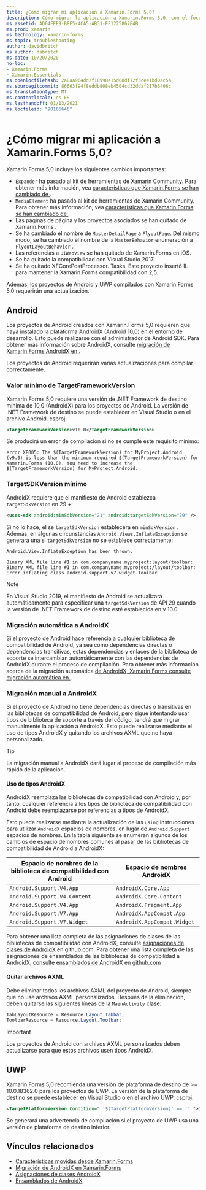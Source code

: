 ```yaml
---
title: ¿Cómo migrar mi aplicación a Xamarin.Forms 5,0?
description: Cómo migrar la aplicación a Xamarin.Forms 5,0, con el foco en Android en UWP.
ms.assetid: AD04FEE9-B8F5-4CA5-AB31-EF1225867E4B
ms.prod: xamarin
ms.technology: xamarin-forms
ms.topic: troubleshooting
author: davidbritch
ms.author: dabritch
ms.date: 10/20/2020
no-loc:
- Xamarin.Forms
- Xamarin.Essentials
ms.openlocfilehash: 2a8aa964dd2f18998e15d68df72f3cee1bd0ac5a
ms.sourcegitcommit: 86663f94f8eddb808eb4504cd32ddaf217b6406c
ms.translationtype: MT
ms.contentlocale: es-ES
ms.lasthandoff: 01/13/2021
ms.locfileid: "98166646"
---
```

# <a name="how-do-i-migrate-my-app-to-no-locxamarinforms-50"></a>¿Cómo migrar mi aplicación a Xamarin.Forms 5,0?

Xamarin.Forms 5,0 incluye los siguientes cambios importantes:

- `Expander` ha pasado al kit de herramientas de Xamarin Community. Para obtener más información, vea [características que Xamarin.Forms se han cambiado de ](https://github.com/xamarin/XamarinCommunityToolkit/wiki/Features-moved-from-Xamarin.Forms).
- `MediaElement` ha pasado al kit de herramientas de Xamarin Community. Para obtener más información, vea [características que Xamarin.Forms se han cambiado de ](https://github.com/xamarin/XamarinCommunityToolkit/wiki/Features-moved-from-Xamarin.Forms).
- Las páginas de página y los proyectos asociados se han quitado de Xamarin.Forms .
- Se ha cambiado el nombre de `MasterDetailPage` a `FlyoutPage`. Del mismo modo, se ha cambiado el nombre de la `MasterBehavior` enumeración a `FlyoutLayoutBehavior` .
- Las referencias a `UIWebView` se han quitado de Xamarin.Forms en iOS.
- Se ha quitado la compatibilidad con Visual Studio 2017.
- Se ha quitado XFCorePostProcessor. Tasks. Este proyecto insertó IL para mantener la Xamarin.Forms compatibilidad con 2,5.

Además, los proyectos de Android y UWP compilados con Xamarin.Forms 5,0 requerirán una actualización.

## <a name="android"></a>Android

Los proyectos de Android creados con Xamarin.Forms 5,0 requieren que haya instalado la plataforma AndroidX (Android 10,0) en el entorno de desarrollo. Esto puede realizarse con el administrador de Android SDK. Para obtener más información sobre AndroidX, consulte [migración de Xamarin.Forms AndroidX en ](~/xamarin-forms/platform/android/androidx-migration.md).

Los proyectos de Android requerirán varias actualizaciones para compilar correctamente.

### <a name="minimum-targetframeworkversion"></a>Valor mínimo de TargetFrameworkVersion

Xamarin.Forms 5,0 requiere una versión de .NET Framework de destino mínima de 10,0 (AndroidX) para los proyectos de Android. La versión de .NET Framework de destino se puede establecer en Visual Studio o en el archivo Android. csproj:

```xml
<TargetFrameworkVersion>v10.0</TargetFrameworkVersion>
```

Se producirá un error de compilación si no se cumple este requisito mínimo:

```
error XF005: The $(TargetFrameworkVersion) for MyProject.Android (v9.0) is less than the minimum required $(TargetFrameworkVersion) for Xamarin.Forms (10.0). You need to increase the $(TargetFrameworkVersion) for MyProject.Android.
```

### <a name="minimum-targetsdkversion"></a>TargetSDKVersion mínimo

AndroidX requiere que el manifiesto de Android establezca `targetSdkVersion` en 29 +:

```xml
<uses-sdk android:minSdkVersion="21" android:targetSdkVersion="29" />
```

Si no lo hace, el se `targetSdkVersion` establecerá en `minSdkVersion` . Además, en algunas circunstancias `Android.Views.InflateException` se generará una si `targetSdkVersion` no se establece correctamente:

```
Android.View.InflateException has been thrown.

Binary XML file line #1 in com.companyname.myproject:layout/toolbar: Binary XML file line #1 in com.companyname.myproject:/layout/toolbar: Error inflating class android.support.v7.widget.Toolbar
```

> [!NOTE]
> En Visual Studio 2019, el manifiesto de Android se actualizará automáticamente para especificar una `targetSdkVersion` de API 29 cuando la versión de .NET Framework de destino esté establecida en v 10.0.

### <a name="automatic-migration-to-androidx"></a>Migración automática a AndroidX

Si el proyecto de Android hace referencia a cualquier biblioteca de compatibilidad de Android, ya sea como dependencias directas o dependencias transitivas, estas dependencias y enlaces de la biblioteca de soporte se intercambian automáticamente con las dependencias de AndroidX durante el proceso de compilación. Para obtener más información acerca de la migración automática [de AndroidX, Xamarin.Forms consulte migración automática en ](~/xamarin-forms/platform/android/androidx-migration.md#automatic-migration-in-xamarinforms).

### <a name="manual-migration-to-androidx"></a>Migración manual a AndroidX

Si el proyecto de Android no tiene dependencias directas o transitivas en las bibliotecas de compatibilidad de Android, pero sigue intentando usar tipos de biblioteca de soporte a través del código, tendrá que migrar manualmente la aplicación a AndroidX. Esto puede realizarse mediante el uso de tipos AndroidX y quitando los archivos AXML que no haya personalizado.

> [!TIP]
> La migración manual a AndroidX dará lugar al proceso de compilación más rápido de la aplicación.

#### <a name="use-androidx-types"></a>Uso de tipos AndroidX

AndroidX reemplaza las bibliotecas de compatibilidad con Android y, por tanto, cualquier referencia a los tipos de biblioteca de compatibilidad con Android debe reemplazarse por referencias a tipos de AndroidX.

Esto puede realizarse mediante la actualización de las `using` instrucciones para utilizar `AndroidX` espacios de nombres, en lugar de `Android.Support` espacios de nombres. En la tabla siguiente se enumeran algunos de los cambios de espacio de nombres comunes al pasar de las bibliotecas de compatibilidad de Android a AndroidX:

| Espacio de nombres de la biblioteca de compatibilidad con Android | Espacio de nombres AndroidX |
| --- | --- |
| `Android.Support.V4.App` | `AndroidX.Core.App` |
| `Android.Support.V4.Content` | `AndroidX.Core.Content` |
| `Android.Support.V4.App` | `AndroidX.Fragment.App` |
| `Android.Support.V7.App` | `AndroidX.AppCompat.App` |
| `Android.Support.V7.Widget` | `AndroidX.AppCompat.Widget` |

Para obtener una lista completa de las asignaciones de clases de las bibliotecas de compatibilidad con AndroidX, consulte [asignaciones de clases de AndroidX](https://github.com/xamarin/AndroidX/blob/master/mappings/androidx-class-mapping.csv) en github.com. Para obtener una lista completa de las asignaciones de ensamblados de las bibliotecas de compatibilidad a AndroidX, consulte [ensamblados de AndroidX](https://github.com/xamarin/AndroidX/blob/master/mappings/androidx-assemblies.csv) en github.com

#### <a name="remove-axml-files"></a>Quitar archivos AXML

Debe eliminar todos los archivos AXML del proyecto de Android, siempre que no use archivos AXML personalizados. Después de la eliminación, deben quitarse las siguientes líneas de la `MainActivity` clase:

```csharp
TabLayoutResource = Resource.Layout.Tabbar;
ToolbarResource = Resource.Layout.Toolbar;
```

> [!IMPORTANT]
> Los proyectos de Android con archivos AXML personalizados deben actualizarse para que estos archivos usen tipos AndroidX.

## <a name="uwp"></a>UWP

Xamarin.Forms 5,0 recomienda una versión de plataforma de destino de >= 10.0.18362.0 para los proyectos de UWP. La versión de la plataforma de destino se puede establecer en Visual Studio o en el archivo UWP. csproj:

```xml
<TargetPlatformVersion Condition=" '$(TargetPlatformVersion)' == '' ">10.0.18362.0</TargetPlatformVersion>
```

Se generará una advertencia de compilación si el proyecto de UWP usa una versión de plataforma de destino inferior.

## <a name="related-links"></a>Vínculos relacionados

- [Características movidas desde Xamarin.Forms](https://github.com/xamarin/XamarinCommunityToolkit/wiki/Features-moved-from-Xamarin.Forms)
- [Migración de AndroidX en Xamarin.Forms](~/xamarin-forms/platform/android/androidx-migration.md)
- [Asignaciones de clases AndroidX](https://github.com/xamarin/AndroidX/blob/master/mappings/androidx-class-mapping.csv)
- [Ensamblados de AndroidX](https://github.com/xamarin/AndroidX/blob/master/mappings/androidx-assemblies.csv)
